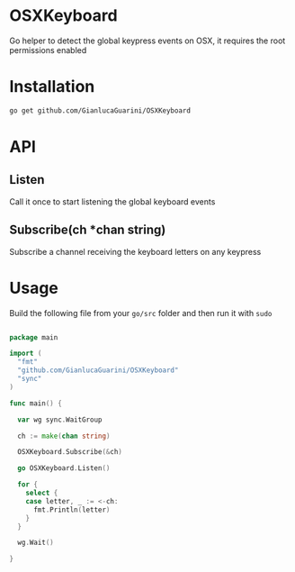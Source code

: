 # OSXKeyboard
Go helper to detect the global keypress events on OSX, it requires the root permissions enabled

# Installation

```bash
go get github.com/GianlucaGuarini/OSXKeyboard
```

# API

## Listen

Call it once to start listening the global keyboard events

## Subscribe(ch *chan string)

Subscribe a channel receiving the keyboard letters on any keypress

# Usage

Build the following file from your `go/src` folder and then run it with `sudo`

```go

package main

import (
  "fmt"
  "github.com/GianlucaGuarini/OSXKeyboard"
  "sync"
)

func main() {

  var wg sync.WaitGroup

  ch := make(chan string)

  OSXKeyboard.Subscribe(&ch)

  go OSXKeyboard.Listen()

  for {
    select {
    case letter, _ := <-ch:
      fmt.Println(letter)
    }
  }

  wg.Wait()

}


```
